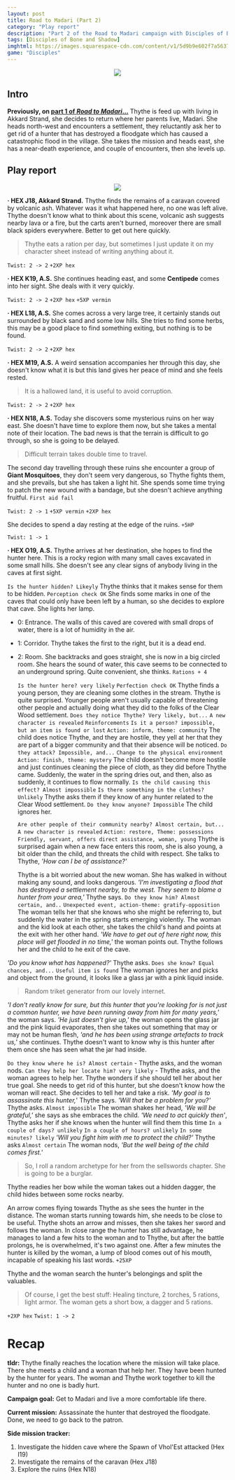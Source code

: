 ```yaml
---
layout: post
title: Road to Madari (Part 2)
category: "Play report"
description: "Part 2 of the Road to Madari campaign with Disciples of Bone & Shadow"
tags: [Disciples of Bone and Shadow]
imghtml: https://images.squarespace-cdn.com/content/v1/5d9b9e602f7a5637cf2b6c41/1605485808647-BGPAK0JNZX3BFZEAJ2I7/ke17ZwdGBToddI8pDm48kCNOb2SIBUBn6TVWlOMA4Ul7gQa3H78H3Y0txjaiv_0fDoOvxcdMmMKkDsyUqMSsMWxHk725yiiHCCLfrh8O1z4YTzHvnKhyp6Da-NYroOW3ZGjoBKy3azqku80C789l0p5uBJOnOmCWBN4JfYsIDyQsr0Ix-nEqR6qXG9XZSVMj3ESfBY8LMMbE33ZXW-8_PA/Cover+mockup.jpg?format=300w
game: "Disciples"
---
```


<p align="center"><img src="https://images.squarespace-cdn.com/content/v1/5d9b9e602f7a5637cf2b6c41/1605485808647-BGPAK0JNZX3BFZEAJ2I7/ke17ZwdGBToddI8pDm48kCNOb2SIBUBn6TVWlOMA4Ul7gQa3H78H3Y0txjaiv_0fDoOvxcdMmMKkDsyUqMSsMWxHk725yiiHCCLfrh8O1z4YTzHvnKhyp6Da-NYroOW3ZGjoBKy3azqku80C789l0p5uBJOnOmCWBN4JfYsIDyQsr0Ix-nEqR6qXG9XZSVMj3ESfBY8LMMbE33ZXW-8_PA/Cover+mockup.jpg?format=300w"></p>

## Intro

**Previously, on [part
1 of *Road to Madari*...]({{site.baseurl}}/2021/02/12/play-report-conquered-sun-road-to-madari/)**
Thythe is feed up with living in Akkard Strand, she decides to return where her
parents live, Madari. She heads north-west and encounters a settlement, they
reluctantly ask her to get rid of a hunter that has destroyed a floodgate which
has caused a catastrophic flood in the village. She takes the mission and heads
east, she has a near-death experience, and couple of encounters, then she
levels up.

## Play report

<p align="center"><img
src="https://live.staticflickr.com/65535/51076859077_2042ff0eca_o.png"></p>

**· HEX J18, Akkard Strand.** Thythe finds the remains of a caravan covered by
volcanic ash. Whatever was it what happened here, no one was left alive. Thythe
doesn't know what to think about this scene, volcanic ash suggests nearby lava
or a fire, but the carts aren't burned, moreover there are small black spiders
everywhere. Better to get out here quickly.

> Thythe eats a ration per day, but sometimes I just update it on my character
> sheet instead of writing anything about it.

``Twist: 2 -> 2`` ``+2XP hex``

**· HEX K19, A.S.** She continues heading east, and some **Centipede** comes
into her sight. She deals with it very quickly.

``Twist: 2 -> 2`` ``+2XP hex`` ``+5XP vermin``

**· HEX L18, A.S.**  She comes across a very large tree, it certainly stands
out surrounded by black sand and some low hills. She tries to find some herbs,
this may be a good place to find something exiting, but nothing is to be found.

``Twist: 2 -> 2`` ``+2XP hex``

**· HEX M19, A.S.** A weird sensation accompanies her through this day, she
doesn't know what it is but this land gives her peace of mind and she feels
rested.

> It is a hallowed land, it is useful to avoid corruption.

``Twist: 2 -> 2`` ``+2XP hex``

**· HEX N18, A.S.**  Today she discovers some mysterious ruins on her way
east. She doesn't have time to explore them now, but she takes a mental note of
their location. The bad news is that the terrain is difficult to go through, so
she is going to be delayed.

> Difficult terrain takes double time to travel.

The second day travelling through these ruins she encounter a group of **Giant
Mosquitoes**, they don't seem very dangerous, so Thythe fights them, and she
prevails, but she has taken a light hit. She spends some time trying to patch
the new wound with a bandage, but she doesn't achieve anything
fruitful. ``First aid fail``

``Twist: 2 -> 1`` ``+5XP vermin`` ``+2XP hex``

She decides to spend a day resting at the edge of the ruins. ``+5HP``

``Twist: 1 -> 1``

**· HEX O19, A.S.** Thythe arrives at her destination, she hopes to find the
hunter here. This is a rocky region with many small caves excavated in some
small hills. She doesn't see any clear signs of anybody living in the caves at
first sight.

``Is the hunter hidden? Likeyly`` Thythe thinks that it makes sense for
them to be hidden. ``Perception check OK`` She finds some marks in one of the
caves that  could only have been left by a human, so she decides to explore
that cave. She lights her lamp.

- 0: Entrance. The walls of this caved are covered with small drops of water,
  there is a lot of humidity in the air.

- 1: Corridor. Thythe takes the first to the right, but it is a dead
  end. 
  
- 2: Room. She backtracks and goes straight, she is now in a big circled
  room. She hears the sound of water, this cave seems to be connected to an
  underground spring. Quite convenient, she thinks. ``Rations + 4`` 
  
  ``Is the hunter here? very likely`` ``Perfection check OK``
  Thythe finds a young person, they are  cleaning some clothes in the
  stream. Thythe is quite surprised. Younger people aren't usually capable of
  threatening other people and actually doing what they did to the folks of
  the Clear Wood settlement. ``Does they notice Thythe? Very likely, but...``
  ``A new character is revealed`` ``Reinforcements`` ``Is it a person?
  impossible, but an item is found or lost`` ``Action: inform, theme:
  community``  The child does notice Thythe, and they are hostile, they yell at
  her that they are part of a bigger community and that their absence will be
  noticed. ``Do they attack? Impossible, and...`` ``Change to the physical
  environment`` ``Action: finish, theme: mystery`` The child doesn't become
  more hostile and just continues cleaning the piece of cloth, as they did
  before Thythe came. Suddenly, the water in the spring dries out, and then,
  also as suddenly, it continues to flow normally.
  ``Is the child causing this effect? Almost impossible`` ``Is there something
  in the clothes? Unlikely`` Thythe asks them if they know of any hunter
  related to the Clear Wood settlement. ``Do they know anyone? Impossible`` The
  child  ignores her.
  
  ``Are other people of their community nearby? Almost certain, but...`` ``A
  new character is revealed`` ``Action: restore, Theme: possessions``
  ``Friendly, servant, offers direct assistance, woman, young`` Thythe is
  surprised again when a new face enters this room, she is also young, a bit
  older than the child, and threats the child with respect. She talks to
  Thythe, *'How can I be of assistance?'*
  
  Thythe is a bit worried about the new woman. She has walked in without making
  any sound, and looks dangerous. *'I'm investigating a flood that has
  destroyed a settlement nearby, to the west. They seem to blame a hunter from
  your area,'* Thythe says. ``Do they know him? Almost certain, and..``
  ``Unexpected event, action-theme: gratify-opposition`` The woman tells her
  that she knows who she might be referring to, but suddenly the water in the
  spring starts emerging violently. The woman and the kid look at each other,
  she takes the child's hand and points at the exit with her other hand. *'We
  have to get out of here right now, this place will get flooded in no time,'*
  the woman points out. Thythe follows her and the child to he exit of the
  cave.
  
*'Do you know what has happened?'* Thythe asks. ``Does she know? Equal chances,
and...`` ``Useful item is found`` The woman ignores her and picks and object
from the ground, it looks like a glass jar with a pink liquid inside.

> Random triket generator from our lovely internet.

*'I don't really know for sure, but this hunter that you're looking for is not
just a common hunter, we have been running away from him for many years,'* the
woman says. *'He just doesn't give up,'* the woman opens the glass jar and the
pink liquid evaporates, then she takes out something that may or may not be
human flesh, *'and he has been using strange artefacts to track us,'* she 
continues. Thythe doesn't want to know why is this hunter after them once she
has seen what the jar had inside.

``Do they know where he is? Almost certain`` - Thythe asks, and the woman
nods. ``Can they help her locate him? very likely`` - Thythe asks, and the
woman agrees to help her. Thythe wonders if she should tell her about her true
goal. She needs to get rid of this hunter, but she doesn't know how the woman
will react. She decides to tell her and take a risk. *'My goal is to
assassinate this hunter,*' Thythe says. *'Will that be a problem for you?'*
Thythe asks. ``Almost imposible`` The woman shakes her head, *'We will be
grateful,'* she says as she embraces the child. *'We need to act quickly
then'*, Thythe asks her if she knows when the hunter will find them this time
``In a couple of days? unlikely`` ``In a couple of hours? unlikely`` ``In some
minutes? likely`` *'Will you fight him with me to protect the child?'* Thythe
asks ``Almost certain`` The woman nods, *'But the well being of the child comes
first.'*

> So, I roll a random archetype for her from the sellswords chapter. She is
> going to be a burglar.

Thythe readies her bow while the woman takes out a hidden dagger, the child
hides between some rocks nearby.

An arrow comes flying towards Thythe as she sees the hunter in the
distance. The woman starts running towards him, she needs to be close to be
useful. Thythe shots an arrow and misses, then she takes her sword and follows
the woman. In close range the hunter has still advantage, he manages to land a
few hits to the woman and to Thythe, but after the battle prolongs, he is
overwhelmed, it's two against one. After a few minutes the hunter is killed by
the woman, a lump of blood comes out of his mouth, incapable of speaking his
last words. ``+25XP``

Thythe and the woman search the hunter's belongings and split the
valuables.

> Of course, I get the best stuff: Healing tincture, 2 torches, 5 rations,
> light armor. The woman gets a short bow, a dagger and 5 rations.

``+2XP hex`` ``Twist: 1 -> 2``

# Recap

**tldr:** Thythe finally reaches the location where the mission will take
place. There she meets a child and a woman that help her. They have been hunted
by the hunter for years. The woman and Thythe work together to kill the hunter
and no one is badly hurt.

**Campaign goal:** Get to Madari and live a more comfortable life there.

**Current mission:** Assassinate the hunter that destroyed the floodgate. Done,
we need to go back to the patron.

**Side mission tracker:**
1. Investigate the hidden cave where the Spawn of
Vhol'Est attacked (Hex I19)
2. Investigate the remains of the caravan (Hex J18)
3. Explore the ruins (Hex N18)
